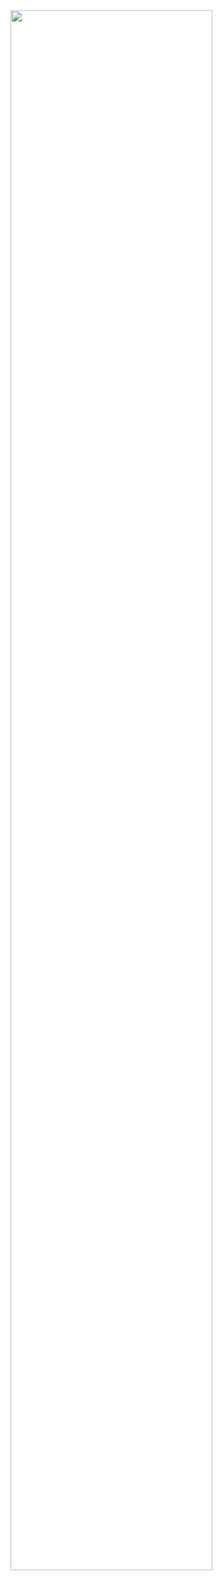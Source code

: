 <img width="80%" src="https://user-images.githubusercontent.com/93506475/232279866-dee74094-e330-4736-92c0-59b25d42dea0.jpg"/>
